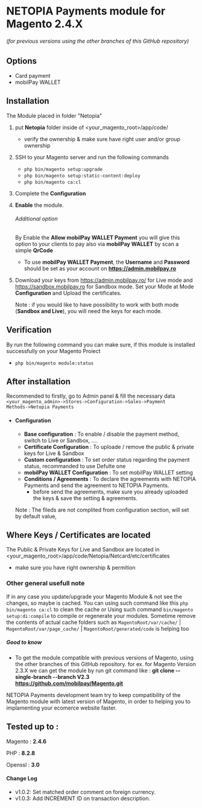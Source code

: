 # NETOPIA Payments module for Magento 2.4.X
###### (for previous versions using the other branches of this GitHub repository)

## Options
* Card payment
* mobilPay WALLET

## Installation
The Module placed in folder "Netopia"
1. put **Netopia** folder inside of <your_magento_root>/app/code/
    * verify the ownership & make sure have right user and/or group ownership
2. SSH to your Magento server and run the following commands
    * <code>php bin/magento setup:upgrade</code>
    * <code>php bin/magento setup:static-content:deploy</code>
    * <code>php bin/magento ca:cl</code>
3.  Complete the **Configuration**   
4.  **Enable** the module.
    ###### Additional option
    By Enable the **Allow mobilPay WALLET Payment** you will give this option to your clients to pay also via **mobilPay WALLET** by scan a simple **QrCode** 
    * To use **mobilPay WALLET Payment**, the **Username** and **Password** should be set as your account on **https://admin.mobilpay.ro**
5. Download your keys from https://admin.mobilpay.ro/ for Live mode and https://sandbox.mobilpay.ro for Sandbox mode.
   Set your Mode at Mode **Configuration** and  Upload the certificates.
   
   Note : if you would like to have possibility to work with both mode (**Sandbox and Live**), you will need the keys for each mode.


## Verification
By run the following command you can make sure, if this module is installed successfully on your Magento Proiect
* <code>php bin/magento module:status</code>

## After installation
Recommended to firstly, go to Admin panel & fill the necessary data
<code><your_magento_admin>->Stores->Configuration->Sales->Payment Methods->Netopia Payments</code>

* #### Configuration
    * **Base configuration** : To enable / disable the payment method, switch to Live or Sandbox, ....
    * **Certificate Configuration** : To uploade / remove the public & private keys for Live & Sandbox
    * **Custom configuration** : To set order status regarding the payment status, recommanded to use Defulte one 
    * **mobilPay WALLET Configuration** : To set mobilPay WALLET setting
    * **Conditions / Agreements** : To declare the agreements with NETOPIA Payments and send the agreement to NETOPIA Payments.
        * before send the agreements, make sure you already uploaded the keys & save the setting & agreements.
        
    Note : The fileds are not complited from configuration section, will set by default value, 

## Where Keys / Certificates are located
The Public & Private Keys for Live and Sandbox are located in <your_magento_root>/app/code/Netopia/Netcard/etc/certificates
* make sure you have right ownership & permition
### Other general usefull note
If in any case you update/upgrade your Magento Module & not see the changes, so maybe is cached.
You can using such command like this <code>php bin/magento ca:cl</code> to clean the cache or
Using such command <code>bin/magento setup:di:compile</code> to compile or regenerate your modules.
Sometime remove the contents of actual cache folders such as <code>MagentoRoot/var/cache/</code> | <code>MagentoRoot/var/page_cache/</code> | <code>MagentoRoot/generated/code</code> is helping too

##### Good to know
* To get the module compatible with previous versions of Magento, using the other branches of this GitHub repository. for ex. for Magento Version 2.3.X we can get the module by run git command like : **git clone --single-branch --branch V2.3 https://github.com/mobilpay/Magento.git**

NETOPIA Payments development team try to keep compatibility of the Magento module with latest version of Magento, in order to helping you to implamenting your ecomerce website faster.

## Tested up to : 
Magento : **2.4.6**

PHP : **8.2.8**

Openssl : **3.0**
#### Change Log
* v1.0.2: Set matched order comment on foreign currency.
* v1.0.3: Add INCREMENT ID on transaction description.
